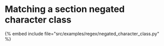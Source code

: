 # Matching a section negated character class


{% embed include file="src/examples/regex/negated_character_class.py" %}
